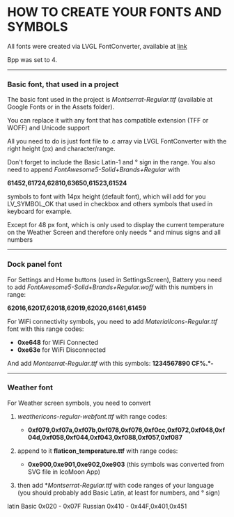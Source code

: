 # HOW TO CREATE YOUR FONTS AND SYMBOLS

All fonts were created via LVGL FontConverter, available at [link](https://lvgl.io/tools/fontconverter)

Bpp was set to 4.

---
### Basic font, that used in a project

The basic font used in the project is *Montserrat-Regular.ttf* (available at Google Fonts or in the Assets folder).

You can replace it with any font that has compatible extension (TFF or WOFF) and Unicode support

All you need to do is just font file to .c array via LVGL FontConverter with the right height (px) and character/range. 

Don't forget to include the Basic Latin-1 and ° sign in the range.  You also need to append *FontAwesome5-Solid+Brands+Regular* with 

**61452,61724,62810,63650,61523,61524**

symbols to font with 14px height (default font), which will add for you LV_SYMBOL_OK that used in checkbox and others symbols that used in keyboard for example.

Except for 48 px font, which is only used to display the current temperature on the Weather Screen and therefore only needs ° and minus signs and all numbers

---
### Dock panel font

For Settings and Home buttons (used in SettingsScreen), Battery you need to add *FontAwesome5-Solid+Brands+Regular.woff* with this numbers in range:

**62016,62017,62018,62019,62020,61461,61459**

For WiFi connectivity symbols, you need to add *MaterialIcons-Regular.ttf* font with this range codes:
- **0xe648** for WiFi Connected
- **0xe63e** for WiFi Disconnected
  
And add *Montserrat-Regular.ttf* with this symbols:
**1234567890 CF%.°-**

---
### Weather font

For Weather screen symbols, you need to convert 
1. *weathericons-regular-webfont.ttf* with range codes:
   - **0xf079,0xf07a,0xf07b,0xf078,0xf076,0xf0cc,0xf072,0xf048,0xf04d,0xf058,0xf044,0xf043,0xf088,0xf057,0xf087**
  
2. append to it **flaticon_temperature.ttf** with range codes:
    - **0xe900,0xe901,0xe902,0xe903** (this symbols was converted from SVG file in IcoMoon App)
3. then add **Montserrat-Regular.ttf* with code ranges of your language (you should probably add Basic Latin, at least for numbers, and ° sign)

latin Basic 0x020 - 0x07F
Russian 0x410 - 0x44F,0x401,0x451